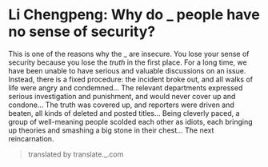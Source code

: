 # Li Chengpeng: Why do _ people have no sense of security?

This is one of the reasons why the _ are insecure. You lose your sense of security because you lose the *truth* in the first place. For a long time, we have been unable to have serious and valuable discussions on an issue. Instead, there is a fixed procedure: the incident broke out, and all walks of life were angry and condemned... The relevant departments expressed serious investigation and punishment, and would never cover up and condone... The truth was covered up, and reporters were driven and beaten, all kinds of deleted and posted titles... Being cleverly paced, a group of well-meaning people scolded each other as idiots, each bringing up theories and smashing a big stone in their chest... The next reincarnation.

> translated by translate._.com
